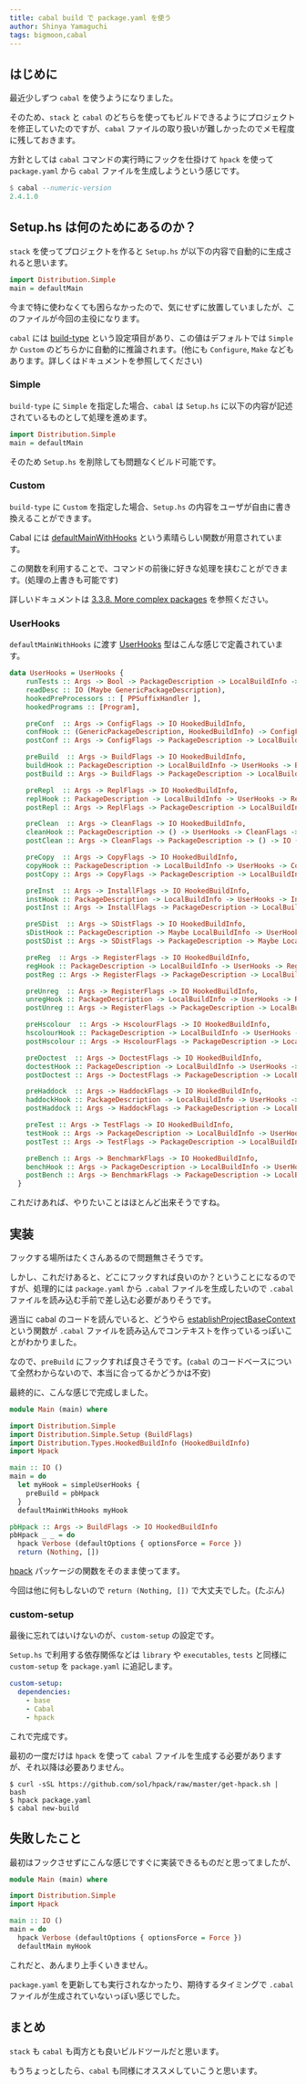 ```yaml
---
title: cabal build で package.yaml を使う
author: Shinya Yamaguchi
tags: bigmoon,cabal
---
```


## はじめに

最近少しずつ `cabal` を使うようになりました。

そのため、`stack` と `cabal` のどちらを使ってもビルドできるようにプロジェクトを修正していたのですが、`cabal` ファイルの取り扱いが難しかったのでメモ程度に残しておきます。

方針としては `cabal` コマンドの実行時にフックを仕掛けて `hpack` を使って `package.yaml` から `cabal` ファイルを生成しようという感じです。

```hs
$ cabal --numeric-version
2.4.1.0
```

<!--more-->

## Setup.hs は何のためにあるのか？

`stack` を使ってプロジェクトを作ると `Setup.hs` が以下の内容で自動的に生成されると思います。

```hs
import Distribution.Simple
main = defaultMain
```

今まで特に使わなくても困らなかったので、気にせずに放置していましたが、このファイルが今回の主役になります。

`cabal` には [build-type](https://www.haskell.org/cabal/users-guide/developing-packages.html#pkg-field-build-type) という設定項目があり、この値はデフォルトでは `Simple` か `Custom` のどちらかに自動的に推論されます。(他にも `Configure`, `Make` などもあります。詳しくはドキュメントを参照してください)

### Simple

`build-type` に `Simple` を指定した場合、`cabal` は `Setup.hs` に以下の内容が記述されているものとして処理を進めます。

```haskell
import Distribution.Simple
main = defaultMain
```

そのため `Setup.hs` を削除しても問題なくビルド可能です。

### Custom

`build-type` に `Custom` を指定した場合、`Setup.hs` の内容をユーザが自由に書き換えることができます。

Cabal には [defaultMainWithHooks](https://www.stackage.org/haddock/lts-13.0/Cabal-2.4.1.0/Distribution-Simple.html#v:defaultMainWithHooks) という素晴らしい関数が用意されています。

この関数を利用することで、コマンドの前後に好きな処理を挟むことができます。(処理の上書きも可能です)

詳しいドキュメントは [3.3.8. More complex packages](https://www.haskell.org/cabal/users-guide/developing-packages.html#more-complex-packages) を参照ください。

### UserHooks

`defaultMainWithHooks` に渡す [UserHooks](https://www.stackage.org/haddock/lts-13.0/Cabal-2.4.1.0/Distribution-Simple.html#t:UserHooks) 型はこんな感じで定義されています。

```hs
data UserHooks = UserHooks {
    runTests :: Args -> Bool -> PackageDescription -> LocalBuildInfo -> IO (),
    readDesc :: IO (Maybe GenericPackageDescription),
    hookedPreProcessors :: [ PPSuffixHandler ],
    hookedPrograms :: [Program],

    preConf  :: Args -> ConfigFlags -> IO HookedBuildInfo,
    confHook :: (GenericPackageDescription, HookedBuildInfo) -> ConfigFlags -> IO LocalBuildInfo,
    postConf :: Args -> ConfigFlags -> PackageDescription -> LocalBuildInfo -> IO (),

    preBuild  :: Args -> BuildFlags -> IO HookedBuildInfo,
    buildHook :: PackageDescription -> LocalBuildInfo -> UserHooks -> BuildFlags -> IO (),
    postBuild :: Args -> BuildFlags -> PackageDescription -> LocalBuildInfo -> IO (),

    preRepl  :: Args -> ReplFlags -> IO HookedBuildInfo,
    replHook :: PackageDescription -> LocalBuildInfo -> UserHooks -> ReplFlags -> [String] -> IO (),
    postRepl :: Args -> ReplFlags -> PackageDescription -> LocalBuildInfo -> IO (),

    preClean  :: Args -> CleanFlags -> IO HookedBuildInfo,
    cleanHook :: PackageDescription -> () -> UserHooks -> CleanFlags -> IO (),
    postClean :: Args -> CleanFlags -> PackageDescription -> () -> IO (),

    preCopy  :: Args -> CopyFlags -> IO HookedBuildInfo,
    copyHook :: PackageDescription -> LocalBuildInfo -> UserHooks -> CopyFlags -> IO (),
    postCopy :: Args -> CopyFlags -> PackageDescription -> LocalBuildInfo -> IO (),

    preInst  :: Args -> InstallFlags -> IO HookedBuildInfo,
    instHook :: PackageDescription -> LocalBuildInfo -> UserHooks -> InstallFlags -> IO (),
    postInst :: Args -> InstallFlags -> PackageDescription -> LocalBuildInfo -> IO (),

    preSDist  :: Args -> SDistFlags -> IO HookedBuildInfo,
    sDistHook :: PackageDescription -> Maybe LocalBuildInfo -> UserHooks -> SDistFlags -> IO (),
    postSDist :: Args -> SDistFlags -> PackageDescription -> Maybe LocalBuildInfo -> IO (),

    preReg  :: Args -> RegisterFlags -> IO HookedBuildInfo,
    regHook :: PackageDescription -> LocalBuildInfo -> UserHooks -> RegisterFlags -> IO (),
    postReg :: Args -> RegisterFlags -> PackageDescription -> LocalBuildInfo -> IO (),

    preUnreg  :: Args -> RegisterFlags -> IO HookedBuildInfo,
    unregHook :: PackageDescription -> LocalBuildInfo -> UserHooks -> RegisterFlags -> IO (),
    postUnreg :: Args -> RegisterFlags -> PackageDescription -> LocalBuildInfo -> IO (),

    preHscolour  :: Args -> HscolourFlags -> IO HookedBuildInfo,
    hscolourHook :: PackageDescription -> LocalBuildInfo -> UserHooks -> HscolourFlags -> IO (),
    postHscolour :: Args -> HscolourFlags -> PackageDescription -> LocalBuildInfo -> IO (),

    preDoctest  :: Args -> DoctestFlags -> IO HookedBuildInfo,
    doctestHook :: PackageDescription -> LocalBuildInfo -> UserHooks -> DoctestFlags -> IO (),
    postDoctest :: Args -> DoctestFlags -> PackageDescription -> LocalBuildInfo -> IO (),

    preHaddock  :: Args -> HaddockFlags -> IO HookedBuildInfo,
    haddockHook :: PackageDescription -> LocalBuildInfo -> UserHooks -> HaddockFlags -> IO (),
    postHaddock :: Args -> HaddockFlags -> PackageDescription -> LocalBuildInfo -> IO (),

    preTest :: Args -> TestFlags -> IO HookedBuildInfo,
    testHook :: Args -> PackageDescription -> LocalBuildInfo -> UserHooks -> TestFlags -> IO (),
    postTest :: Args -> TestFlags -> PackageDescription -> LocalBuildInfo -> IO (),

    preBench :: Args -> BenchmarkFlags -> IO HookedBuildInfo,
    benchHook :: Args -> PackageDescription -> LocalBuildInfo -> UserHooks -> BenchmarkFlags -> IO (),
    postBench :: Args -> BenchmarkFlags -> PackageDescription -> LocalBuildInfo -> IO ()
  }
```

これだけあれば、やりたいことはほとんど出来そうですね。

## 実装

フックする場所はたくさんあるので問題無さそうです。

しかし、これだけあると、どこにフックすれば良いのか？ということになるのですが、処理的には `package.yaml` から `.cabal` ファイルを生成したいので `.cabal` ファイルを読み込む手前で差し込む必要がありそうです。

適当に cabal のコードを読んでいると、どうやら [establishProjectBaseContext](https://github.com/haskell/cabal/blob/e15d87d542b4b23983aed3d54e0b42585257f453/cabal-install/Distribution/Client/CmdBuild.hs#L119) という関数が `.cabal` ファイルを読み込んでコンテキストを作っているっぽいことがわかりました。

なので、`preBuild` にフックすれば良さそうです。(`cabal` のコードベースについて全然わからないので、本当に合ってるかどうかは不安)

最終的に、こんな感じで完成しました。

```hs
module Main (main) where

import Distribution.Simple
import Distribution.Simple.Setup (BuildFlags)
import Distribution.Types.HookedBuildInfo (HookedBuildInfo)
import Hpack

main :: IO ()
main = do
  let myHook = simpleUserHooks {
    preBuild = pbHpack
  }
  defaultMainWithHooks myHook

pbHpack :: Args -> BuildFlags -> IO HookedBuildInfo
pbHpack _ _ = do
  hpack Verbose (defaultOptions { optionsForce = Force })
  return (Nothing, [])
```

[hpack](https://www.stackage.org/package/hpack) パッケージの関数をそのまま使ってます。

今回は他に何もしないので `return (Nothing, [])` で大丈夫でした。(たぶん)

### custom-setup

最後に忘れてはいけないのが、`custom-setup` の設定です。

`Setup.hs` で利用する依存関係などは `library` や `executables`, `tests` と同様に `custom-setup` を `package.yaml` に追記します。

```yaml
custom-setup:
  dependencies:
    - base
    - Cabal
    - hpack
```

これで完成です。

最初の一度だけは `hpack` を使って `cabal` ファイルを生成する必要がありますが、それ以降は必要ありません。

```shell
$ curl -sSL https://github.com/sol/hpack/raw/master/get-hpack.sh | bash
$ hpack package.yaml
$ cabal new-build
```

## 失敗したこと

最初はフックさせずにこんな感じですぐに実装できるものだと思ってましたが、

```hs
module Main (main) where

import Distribution.Simple
import Hpack

main :: IO ()
main = do
  hpack Verbose (defaultOptions { optionsForce = Force })
  defaultMain myHook
```

これだと、あんまり上手くいきません。

`package.yaml` を更新しても実行されなかったり、期待するタイミングで `.cabal` ファイルが生成されていないっぽい感じでした。

## まとめ

`stack` も `cabal` も両方とも良いビルドツールだと思います。

もうちょっとしたら、`cabal` も同様にオススメしていこうと思います。